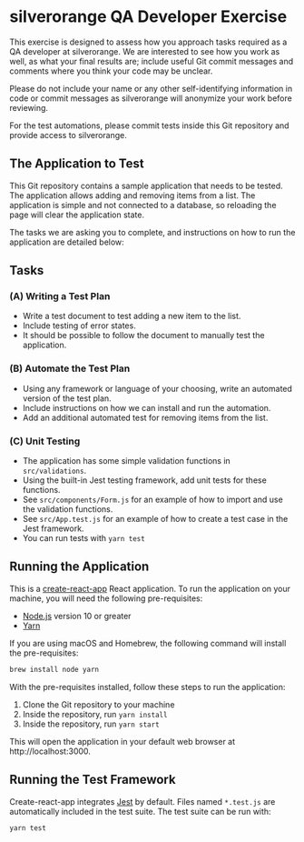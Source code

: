 # silverorange QA Developer Exercise

This exercise is designed to assess how you approach tasks required as a QA
developer at silverorange. We are interested to see how you work as well, as
what your final results are; include useful Git commit messages and comments
where you think your code may be unclear.

Please do not include your name or any other self-identifying information in
code or commit messages as silverorange will anonymize your work before
reviewing.

For the test automations, please commit tests inside this Git repository and
provide access to silverorange.

## The Application to Test

This Git repository contains a sample application that needs to be tested. The
application allows adding and removing items from a list. The application is
simple and not connected to a database, so reloading the page will clear the
application state.

The tasks we are asking you to complete, and instructions on how to run the
application are detailed below:

## Tasks

### (A) Writing a Test Plan

- Write a test document to test adding a new item to the list.
- Include testing of error states.
- It should be possible to follow the document to manually test the
  application.

### (B) Automate the Test Plan

- Using any framework or language of your choosing, write an automated version
  of the test plan.
- Include instructions on how we can install and run the automation.
- Add an additional automated test for removing items from the list.

### (C) Unit Testing

- The application has some simple validation functions in `src/validations`.
- Using the built-in Jest testing framework, add unit tests for these functions.
- See `src/components/Form.js` for an example of how to import and use the
  validation functions.
- See `src/App.test.js` for an example of how to create a test case in the Jest
  framework.
- You can run tests with `yarn test`

## Running the Application

This is a [create-react-app](https://facebook.github.io/create-react-app/)
React application. To run the application on your machine, you will need the
following pre-requisites:

- [Node.js](https://nodejs.org/en/) version 10 or greater
- [Yarn](https://classic.yarnpkg.com/en/docs/install/)

If you are using macOS and Homebrew, the following command will install the
pre-requisites:

```sh
brew install node yarn
```

With the pre-requisites installed, follow these steps to run the application:

1.  Clone the Git repository to your machine
2.  Inside the repository, run `yarn install`
3.  Inside the repository, run `yarn start`

This will open the application in your default web browser at
http://localhost:3000.

## Running the Test Framework

Create-react-app integrates [Jest](https://jestjs.io/) by default. Files
named `*.test.js` are automatically included in the test suite. The test suite
can be run with:

```sh
yarn test
```
